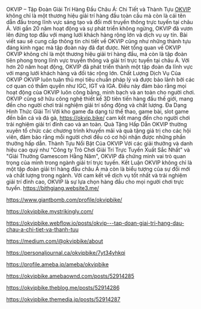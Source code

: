 
OKVIP – Tập Đoàn Giải Trí Hàng Đầu Châu Á: Chi Tiết và Thành Tựu
[OKVIP](https://okvip.bike/) không chỉ là một thương hiệu giải trí hàng đầu toàn cầu mà còn là cái tên dẫn đầu trong lĩnh vực sáng tạo và đổi mới truyền thông trực tuyến tại châu Á. Với gần 20 năm hoạt động và sự phát triển không ngừng, OKVIP đã vươn lên đứng top đầu với mạng lưới khách hàng rộng lớn và dịch vụ uy tín. Bài viết sau sẽ cung cấp thông tin chi tiết về OKVIP cũng như những thành tựu đáng kinh ngạc mà tập đoàn này đã đạt được.
Nét tổng quan về OKVIP
OKVIP không chỉ là một thương hiệu giải trí hàng đầu, mà còn là tập đoàn tiên phong trong lĩnh vực truyền thông và giải trí trực tuyến tại châu Á. Với hơn 20 năm hoạt động, OKVIP đã phát triển thành một tập đoàn đa lĩnh vực với mạng lưới khách hàng và đối tác rộng lớn.
Chất Lượng Dịch Vụ Của OKVIP
OKVIP luôn tuân thủ mọi tiêu chuẩn pháp lý và được bảo lãnh bởi các cơ quan có thẩm quyền như IGC, IGT và IGA. Điều này đảm bảo rằng mọi hoạt động của OKVIP luôn công bằng, minh bạch và an toàn cho người chơi.
OKVIP cũng sở hữu công nghệ thiết kế 3D tiên tiến hàng đầu thế giới, mang đến cho người chơi trải nghiệm giải trí sống động và chất lượng.
Đa Dạng Hình Thức Giải Trí
Với kho game đa dạng từ thể thao, game bài, slot game đến bắn cá và đá gà, https://okvip.bike/ cam kết mang đến cho người chơi trải nghiệm giải trí đỉnh cao và an toàn.
Quà Tặng Hấp Dẫn
OKVIP thường xuyên tổ chức các chương trình khuyến mãi và quà tặng giá trị cho các hội viên, đảm bảo rằng mỗi người chơi đều có cơ hội nhận được những phần thưởng hấp dẫn.
Thành Tựu Nổi Bật Của OKVIP
Với các giải thưởng và danh hiệu cao quý như "Công ty Trò Chơi Giải Trí Trực Tuyến Xuất Sắc Nhất" và "Giải Thưởng Gamescom Hằng Năm", OKVIP đã chứng minh vai trò quan trọng của mình trong ngành giải trí trực tuyến.
Kết Luận
OKVIP không chỉ là một tập đoàn giải trí hàng đầu châu Á mà còn là biểu tượng của sự đổi mới và chất lượng trong ngành. Với cam kết về dịch vụ tốt nhất và trải nghiệm giải trí đỉnh cao, OKVIP là sự lựa chọn hàng đầu cho mọi người chơi trực tuyến.
https://bithgiang.website3.me/

https://www.giantbomb.com/profile/okvipbike/

https://okvipbike.mystrikingly.com/

https://okvipbike.webflow.io/posts/okvip---tap-doan-giai-tri-hang-dau-chau-a-chi-tiet-va-thanh-tuu

https://medium.com/@okvipbike/about

https://personaljournal.ca/okvipbike/7yt34yhkqi

https://profile.ameba.jp/ameba/okvipbike

https://okvipbike.amebaownd.com/posts/52914285

https://okvipbike.theblog.me/posts/52914286

https://okvipbike.themedia.jp/posts/52914287



